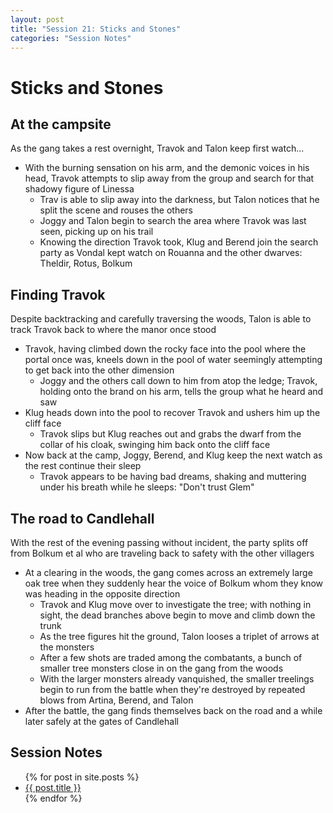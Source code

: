 ```yaml
---
layout: post
title: "Session 21: Sticks and Stones"
categories: "Session Notes"
---
```

# Sticks and Stones

## At the campsite
As the gang takes a rest overnight, Travok and Talon keep first watch...
  - With the burning sensation on his arm, and the demonic voices in his head, Travok attempts to slip away from the group and search for that shadowy figure of Linessa
    - Trav is able to slip away into the darkness, but Talon notices that he split the scene and rouses the others
    - Joggy and Talon begin to search the area where Travok was last seen, picking up on his trail
    - Knowing the direction Travok took, Klug and Berend join the search party as Vondal kept watch on Rouanna and the other dwarves: Theldir, Rotus, Bolkum

## Finding Travok
Despite backtracking and carefully traversing the woods, Talon is able to track Travok back to where the manor once stood
  - Travok, having climbed down the rocky face into the pool where the portal once was, kneels down in the pool of water seemingly attempting to get back into the other dimension
    - Joggy and the others call down to him from atop the ledge; Travok, holding onto the brand on his arm, tells the group what he heard and saw
  - Klug heads down into the pool to recover Travok and ushers him up the cliff face
    - Travok slips but Klug reaches out and grabs the dwarf from the collar of his cloak, swinging him back onto the cliff face
  - Now back at the camp, Joggy, Berend, and Klug keep the next watch as the rest continue their sleep
    - Travok appears to be having bad dreams, shaking and muttering under his breath while he sleeps: "Don't trust Glem"

## The road to Candlehall
With the rest of the evening passing without incident, the party splits off from Bolkum et al who are traveling back to safety with the other villagers
  - At a clearing in the woods, the gang comes across an extremely large oak tree when they suddenly hear the voice of Bolkum whom they know was heading in the opposite direction
    - Travok and Klug move over to investigate the tree; with nothing in sight, the dead branches above begin to move and climb down the trunk
    - As the tree figures hit the ground, Talon looses a triplet of arrows at the monsters
    - After a few shots are traded among the combatants, a bunch of smaller tree monsters close in on the gang from the woods
    - With the larger monsters already vanquished, the smaller treelings begin to run from the battle when they're destroyed by repeated blows from Artina, Berend, and Talon
  - After the battle, the gang finds themselves back on the road and a while later safely at the gates of Candlehall

## Session Notes
  <ul>
    {% for post in site.posts %}
      <li>
        <a href="{{ post.url | prepend: site.github.url }}">{{ post.title }}</a>
      </li>
    {% endfor %}
  </ul>
